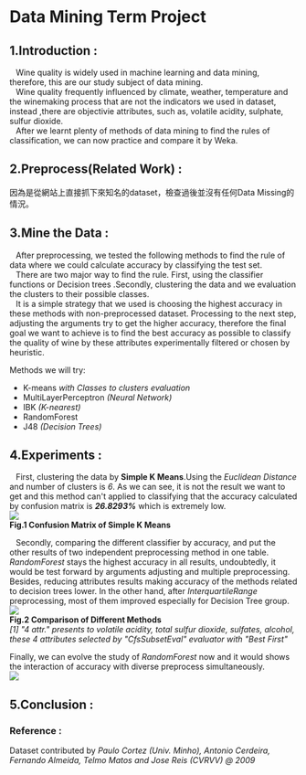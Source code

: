 # Data Mining Term Project

## 1.**Introduction** :
&ensp; Wine quality is widely used in machine learning and data mining, therefore, this are our study subject of data mining.  
&ensp; Wine quality frequently influenced by climate, weather, temperature and the winemaking process that are not the indicators we used in dataset, instead ,there are objectivie attributes, such as, volatile acidity, sulphate, sulfur dioxide.  
&ensp; After we learnt plenty of methods of data mining to find the rules of classification, we can now practice and compare it by Weka.

## 2.**Preprocess(Related Work)** :
因為是從網站上直接抓下來知名的dataset，檢查過後並沒有任何Data Missing的情況。

## 3.**Mine the Data** :
&ensp; After preprocessing, we tested the following methods to find the rule of data where we could calculate accuracy by classifying the test set.  
&ensp; There are two major way to find the rule. First, using the classifier functions or Decision trees .Secondly, clustering the data and we evaluation the clusters to their possible classes.  
&ensp; It is a simple strategy that we used is choosing the highest accuracy in these methods with non-preprocessed dataset. Processing to the next step, adjusting the arguments try to get the higher accuracy, therefore the final goal we want to achieve is to find the best accuracy as possible to classify the quality of wine by these attributes experimentally filtered or chosen by heuristic.


Methods we will try:
  * K-means *with Classes to clusters evaluation*  
  * MultiLayerPerceptron *(Neural Network)*
  * IBK *(K-nearest)*
  * RandomForest
  * J48 *(Decision Trees)*

## 4.**Experiments** :
&ensp; First, clustering the data by **Simple K Means**.Using the *Euclidean Distance* and number of clusters is *6*. As we can see, it is not the result we want to get and this method can't applied to classifying that the accuracy calculated by confusion matrix is ***26.8293%*** which is extremely low.  
![](https://i.imgur.com/QLxUJzv.png)  
**Fig.1 Confusion Matrix of Simple K Means**

&ensp; Secondly, comparing the different classifier by accuracy, and put the other results of two independent preprocessing method in one table. *RandomForest* stays the highest accuracy in all results, undoubtedly, it would be test forward by arguments adjusting and multiple preprocessing. Besides, reducing attributes results making accuracy of the methods related to decision trees lower. In the other hand, after *InterquartileRange* preprocessing, most of them improved especially for Decision Tree group.  
![](https://i.imgur.com/fJFk55J.png)  
**Fig.2 Comparison of Different Methods**  
*[1] "4 attr." presents to volatile acidity, total sulfur dioxide, sulfates, alcohol, these 4 attributes selected by "CfsSubsetEval" evaluator with "Best First"*

Finally, we can evolve the study of *RandomForest* now and it would shows the interaction of accuracy with diverse preprocess simultaneously.  
![](https://i.imgur.com/gUuc62j.png)  


## 5.**Conclusion** :


### **Reference** :
Dataset contributed by *Paulo Cortez (Univ. Minho), Antonio Cerdeira, Fernando Almeida, Telmo Matos and Jose Reis (CVRVV) @ 2009*

